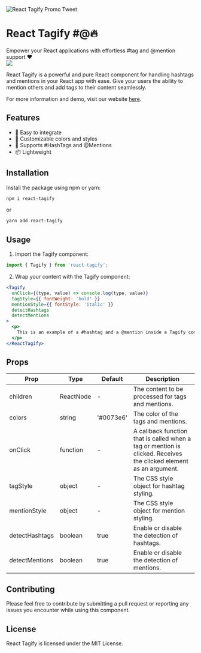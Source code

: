 ![React Tagify Promo Tweet](https://github.com/cinaaaa/react-tagify/blob/refactor/new/packages/site/src/assets/promo-tweet.png)
# React Tagify #️@🔥
Empower your React applications with effortless #tag and @mention support ❤️
<br />
<img src="https://img.shields.io/github/package-json/v/cinaaaa/react-tagify/master?color=green&label=Version&style=flat-square"/>

React Tagify is a powerful and pure React component for handling hashtags and mentions in your React app with ease. Give your users the ability to mention others and add tags to their content seamlessly.

For more information and demo, visit our website [here](https://cinaaaa.github.io/react-tagify/).

## Features

- 🚀 Easy to integrate
- 🎨 Customizable colors and styles
- 🔗 Supports #HashTags and @Mentions
- 📦 Lightweight

## Installation

Install the package using npm or yarn:

```bash
npm i react-tagify
```

or 

```bash
yarn add react-tagify
```
## Usage

1. Import the Tagify component:

```js
import { Tagify } from 'react-tagify';
```

2. Wrap your content with the Tagify component:

```jsx
<Tagify
  onClick={(type, value) => console.log(type, value)}
  tagStyle={{ fontWeight: 'bold' }}
  mentionStyle={{ fontStyle: 'italic' }}
  detectHashtags
  detectMentions
>
  <p>
    This is an example of a #hashtag and a @mention inside a Tagify component.
  </p>
</ReactTagify>
```

## Props

| Prop           | Type     | Default | Description                                                       |
|----------------|----------|---------|-------------------------------------------------------------------|
| children       | ReactNode |   -     | The content to be processed for tags and mentions.                |
| colors         | string   | '#0073e6' | The color of the tags and mentions.                               |
| onClick        | function |   -     | A callback function that is called when a tag or mention is clicked. Receives the clicked element as an argument. |
| tagStyle       | object   |   -     | The CSS style object for hashtag styling.                         |
| mentionStyle   | object   |   -     | The CSS style object for mention styling.                         |
| detectHashtags | boolean  |  true   | Enable or disable the detection of hashtags.                      |
| detectMentions | boolean  |  true   | Enable or disable the detection of mentions.                      |


## Contributing
Please feel free to contribute by submitting a pull request or reporting any issues you encounter while using this component.

## License
React Tagify is licensed under the MIT License.